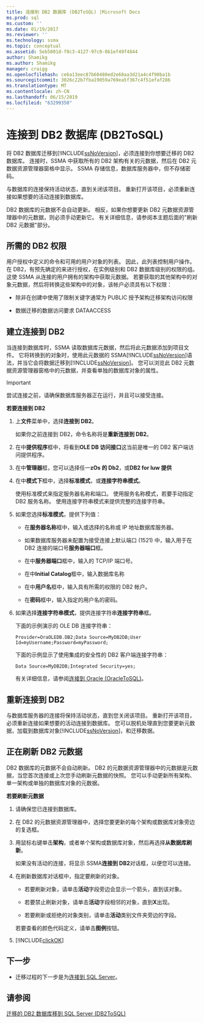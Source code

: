 ```yaml
---
title: 连接到 DB2 数据库 (DB2ToSQL) |Microsoft Docs
ms.prod: sql
ms.custom: ''
ms.date: 01/19/2017
ms.reviewer: ''
ms.technology: ssma
ms.topic: conceptual
ms.assetid: 5eb5801d-f0c3-4127-97c0-0b1ef49f4844
author: Shamikg
ms.author: Shamikg
manager: craigg
ms.openlocfilehash: ce6a13eec87b60480ed2e68aa3d21a4c4f90ba1b
ms.sourcegitcommit: 3026c22b7fba19059a769ea5f367c4f51efaf286
ms.translationtype: MT
ms.contentlocale: zh-CN
ms.lasthandoff: 06/15/2019
ms.locfileid: "63299350"
---
```

# <a name="connecting-to-db2-database-db2tosql"></a>连接到 DB2 数据库 (DB2ToSQL)
将 DB2 数据库迁移到[!INCLUDE[ssNoVersion](../../includes/ssnoversion-md.md)]，必须连接到你想要迁移的 DB2 数据库。 连接时，SSMA 中获取所有的 DB2 架构有关的元数据，然后在 DB2 元数据资源管理器窗格中显示。 SSMA 存储信息，数据库服务器中，但不存储密码。  
  
与数据库的连接保持活动状态，直到关闭该项目。 重新打开该项目，必须重新连接如果想要的活动连接到数据库。  
  
DB2 数据库的元数据不会自动更新。 相反，如果你想要更新 DB2 元数据资源管理器中的元数据，则必须手动更新它。 有关详细信息，请参阅本主题后面的"刷新 DB2 元数据"部分。  
  
## <a name="required-db2-permissions"></a>所需的 DB2 权限  
用户授权中定义的命令和可用的用户对象的列表。 因此，此列表控制用户操作。 在 DB2，有预先确定的来进行授权，在实例级别和 DB2 数据库级别的权限的组。 这使 SSMA 从连接的用户拥有的架构中获取元数据。 若要获取的其他架构中的对象元数据，然后将转换这些架构中的对象，该帐户必须具有以下权限：  
  
-   除非在创建中使用了限制关键字通常为 PUBLIC 授予架构迁移架构访问权限  
  
-   数据迁移的数据访问要求 DATAACCESS  
  
## <a name="establishing-a-connection-to-db2"></a>建立连接到 DB2  
当连接到数据库时，SSMA 读取数据库元数据，然后将此元数据添加到项目文件。 它将转换到的对象时，使用此元数据的 SSMA[!INCLUDE[ssNoVersion](../../includes/ssnoversion-md.md)]语法，并当它会将数据迁移到[!INCLUDE[ssNoVersion](../../includes/ssnoversion-md.md)]。 您可以浏览此 DB2 元数据资源管理器窗格中的元数据，并查看单独的数据库对象的属性。  
  
> [!IMPORTANT]  
> 尝试连接之前，请确保数据库服务器正在运行，并且可以接受连接。  
  
**若要连接到 DB2**  
  
1.  上**文件**菜单中，选择**连接到 DB2**。  
  
    如果你之前连接到 DB2，命令名称将是**重新连接到 DB2**。  
  
2.  在中**提供程序**框中，将看到**OLE DB 访问接口**这当前是唯一的 DB2 客户端访问提供程序。  
  
3.  在中**管理器**框，您可以选择任一**zOs 的 Db2**，或**DB2 for luw 提供**  
  
4.  在中**模式下**框中，选择**标准模式**，或**连接字符串模式**。  
  
    使用标准模式来指定服务器名称和端口。 使用服务名称模式，若要手动指定 DB2 服务名称。 使用连接字符串模式来提供完整的连接字符串。  
  
5.  如果您选择**标准模式**，提供下列值：  
  
    -   在**服务器名称**框中，输入或选择的名称或 IP 地址数据库服务器。  
  
    -   如果数据库服务器未配置为接受连接上默认端口 (1521) 中，输入用于在 DB2 连接的端口号**服务器端口**框。  
  
    -   在中**服务器端口**框中，输入的 TCP/IP 端口号。  
  
    -   在中**Initial Catalog**框中，输入数据库名称  
  
    -   在中**用户名**框中，输入具有所需的权限的 DB2 帐户。  
  
    -   在**密码**框中，输入指定的用户名的密码。  
  
6.  如果选择**连接字符串模式**，提供连接字符串**连接字符串**框。  
  
    下面的示例演示的 OLE DB 连接字符串：  
  
    `Provider=OraOLEDB.DB2;Data Source=MyDB2DB;User Id=myUsername;Password=myPassword;`  
  
    下面的示例显示了使用集成的安全性的 DB2 客户端连接字符串：  
  
    `Data Source=MyDB2DB;Integrated Security=yes;`  
  
    有关详细信息，请参阅[连接到 Oracle &#40;OracleToSQL&#41;](../../ssma/oracle/connect-to-oracle-oracletosql.md)。  
  
## <a name="reconnecting-to-db2"></a>重新连接到 DB2  
与数据库服务器的连接将保持活动状态，直到您关闭该项目。 重新打开该项目，必须重新连接如果想要的活动连接到数据库。 您可以脱机处理直到您要更新元数据，加载到数据库对象[!INCLUDE[ssNoVersion](../../includes/ssnoversion-md.md)]，和迁移数据。  
  
## <a name="refreshing-db2-metadata"></a>正在刷新 DB2 元数据  
DB2 数据库的元数据不会自动刷新。 DB2 的元数据资源管理器中的元数据是元数据，当您首次连接或上次您手动刷新元数据的快照。 您可以手动更新所有架构、 单一架构或单独的数据库对象的元数据。  
  
**若要刷新元数据**  
  
1.  请确保您已连接到数据库。  
  
2.  在 DB2 的元数据资源管理器中，选择您要更新的每个架构或数据库对象旁边的复选框。  
  
3.  用鼠标右键单击**架构**，或者单个架构或数据库对象，然后再选择**从数据库刷新**。  
  
    如果没有活动的连接，将显示 SSMA**连接到 DB2**对话框，以便您可以连接。  
  
4.  在刷新数据库对话框中，指定要刷新的对象。  
  
    -   若要刷新对象，请单击**活动**字段旁边会显示一个箭头，直到该对象。  
  
    -   若要禁止刷新对象，请单击**活动**字段相邻的对象，直到**X**出现。  
  
    -   若要刷新或拒绝的对象类别，请单击**活动**类别文件夹旁边的字段。  
  
    若要查看的颜色代码定义，请单击**图例**按钮。  
  
5.  [!INCLUDE[clickOK](../../includes/clickok-md.md)]  
  
## <a name="next-step"></a>下一步  
  
-   迁移过程的下一步是为[连接到 SQL Server](https://msdn.microsoft.com/b59803cb-3cc6-41cc-8553-faf90851410e)。  
  
## <a name="see-also"></a>请参阅  
[迁移的 DB2 数据库移到 SQL Server &#40;DB2ToSQL&#41;](../../ssma/db2/migrating-db2-databases-to-sql-server-db2tosql.md)  
  

